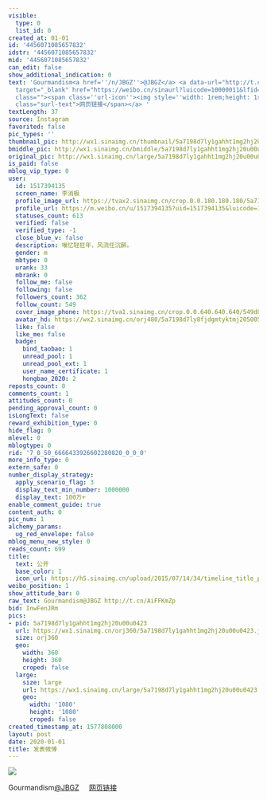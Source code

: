 ```yaml
---
visible:
  type: 0
  list_id: 0
created_at: 01-01
id: '4456071085657832'
idstr: '4456071085657832'
mid: '4456071085657832'
can_edit: false
show_additional_indication: 0
text: 'Gourmandism<a href=''/n/JBGZ''>@JBGZ</a> <a data-url="http://t.cn/AiFFKmZp"
  target="_blank" href="https://weibo.cn/sinaurl?luicode=10000011&lfid=2304131517394135_-_WEIBO_SECOND_PROFILE_WEIBO&u=https%3A%2F%2Fwww.instagram.com%2Fp%2FB6yFa3kjpEj%2F"
  class=""><span class=''url-icon''><img style=''width: 1rem;height: 1rem'' src=''//h5.sinaimg.cn/upload/2015/09/25/3/timeline_card_small_web_default.png''></span><span
  class="surl-text">网页链接</span></a> '
textLength: 37
source: Instagram
favorited: false
pic_types: ''
thumbnail_pic: http://wx1.sinaimg.cn/thumbnail/5a7198d7ly1gahht1mg2hj20u00u0423.jpg
bmiddle_pic: http://wx1.sinaimg.cn/bmiddle/5a7198d7ly1gahht1mg2hj20u00u0423.jpg
original_pic: http://wx1.sinaimg.cn/large/5a7198d7ly1gahht1mg2hj20u00u0423.jpg
is_paid: false
mblog_vip_type: 0
user:
  id: 1517394135
  screen_name: 李消极
  profile_image_url: https://tvax2.sinaimg.cn/crop.0.0.180.180.180/5a7198d7ly8fjdgmtyktmj20500500so.jpg?KID=imgbed,tva&Expires=1606399217&ssig=mm5qVT9M2D
  profile_url: https://m.weibo.cn/u/1517394135?uid=1517394135&luicode=10000011&lfid=2304131517394135_-_WEIBO_SECOND_PROFILE_WEIBO
  statuses_count: 613
  verified: false
  verified_type: -1
  close_blue_v: false
  description: 唯忆轻狂年，风流任沉醉。
  gender: m
  mbtype: 0
  urank: 33
  mbrank: 0
  follow_me: false
  following: false
  followers_count: 362
  follow_count: 549
  cover_image_phone: https://tva1.sinaimg.cn/crop.0.0.640.640.640/549d0121tw1egm1kjly3jj20hs0hsq4f.jpg
  avatar_hd: https://wx2.sinaimg.cn/orj480/5a7198d7ly8fjdgmtyktmj20500500so.jpg
  like: false
  like_me: false
  badge:
    bind_taobao: 1
    unread_pool: 1
    unread_pool_ext: 1
    user_name_certificate: 1
    hongbao_2020: 2
reposts_count: 0
comments_count: 1
attitudes_count: 0
pending_approval_count: 0
isLongText: false
reward_exhibition_type: 0
hide_flag: 0
mlevel: 0
mblogtype: 0
rid: '7_0_50_6666433926602280820_0_0_0'
more_info_type: 0
extern_safe: 0
number_display_strategy:
  apply_scenario_flag: 3
  display_text_min_number: 1000000
  display_text: 100万+
enable_comment_guide: true
content_auth: 0
pic_num: 1
alchemy_params:
  ug_red_envelope: false
mblog_menu_new_style: 0
reads_count: 699
title:
  text: 公开
  base_color: 1
  icon_url: https://h5.sinaimg.cn/upload/2015/07/14/34/timeline_title_public_default.png
weibo_position: 1
show_attitude_bar: 0
raw_text: Gourmandism@JBGZ http://t.cn/AiFFKmZp ​​​
bid: InwFenJRm
pics:
- pid: 5a7198d7ly1gahht1mg2hj20u00u0423
  url: https://wx1.sinaimg.cn/orj360/5a7198d7ly1gahht1mg2hj20u00u0423.jpg
  size: orj360
  geo:
    width: 360
    height: 360
    croped: false
  large:
    size: large
    url: https://wx1.sinaimg.cn/large/5a7198d7ly1gahht1mg2hj20u00u0423.jpg
    geo:
      width: '1080'
      height: '1080'
      croped: false
created_timestamp_at: 1577808000
layout: post
date: 2020-01-01
title: 发表微博
---
```


![](http://wx1.sinaimg.cn/large/5a7198d7ly1gahht1mg2hj20u00u0423.jpg)

Gourmandism<a href='/n/JBGZ'>@JBGZ</a> <a data-url="http://t.cn/AiFFKmZp" target="_blank" href="https://weibo.cn/sinaurl?luicode=10000011&lfid=2304131517394135_-_WEIBO_SECOND_PROFILE_WEIBO&u=https%3A%2F%2Fwww.instagram.com%2Fp%2FB6yFa3kjpEj%2F" class=""><span class='url-icon'><img style='width: 1rem;height: 1rem' src='//h5.sinaimg.cn/upload/2015/09/25/3/timeline_card_small_web_default.png'></span><span class="surl-text">网页链接</span></a> 

